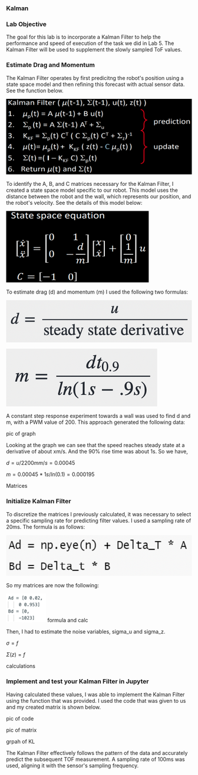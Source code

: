 ### Kalman

### Lab Objective

The goal for this lab is to incorporate a Kalman Filter to help the performance and speed of execution of the task we did in Lab 5. The Kalman Filter will be used to supplement the slowly sampled ToF values.

### Estimate Drag and Momentum

The Kalman Filter operates by first predicitng the robot's position using a state space model and then refining this forecast with actual sensor data. See the function below.

![advert](https://github.com/segergabriel/FastRobots/blob/main/images/7KF1.png?raw=true)

To identify the A, B, and C matrices necessary for the Kalman Filter, I created a state space model specific to our robot. This model uses the distance between the robot and the wall, which represents our position, and the robot's velocity. See the details of this model below:

![advert](https://github.com/segergabriel/FastRobots/blob/main/images/7KF2.png?raw=true)

To estimate drag (d) and momentum (m) I used the following two formulas:

![advert](https://github.com/segergabriel/FastRobots/blob/main/images/7d.png?raw=true)

![advert](https://github.com/segergabriel/FastRobots/blob/main/images/7m.png?raw=true)

A constant step response experiment towards a wall was used to find d and m, with a PWM value of 200. This approach generated the following data:

pic of graph

Looking at the graph we can see that the speed reaches steady state at a derivative of about xm/s. And the 90% rise time was about 1s. So we have,

$d = u/2200mm/s = 0.00045$

$m = 0.00045 * 1s /ln(0.1) = 0.000195$

Matrices


### Initialize Kalman Filter

To discretize the matrices I previously calculated, it was necessary to select a specific sampling rate for predicting filter values. I used a sampling rate of 20ms. The formula is as follows:

![advert](https://github.com/segergabriel/FastRobots/blob/main/images/7initKF.png?raw=true)

So my matrices are now the following:

![advert](https://github.com/segergabriel/FastRobots/blob/main/images/7ad.png?raw=true)
formula and calc

Then, I had to estimate the noise variables, sigma_u and sigma_z.

$\sigma = f$

$\Sigma (z) = f$

calculations


### Implement and test your Kalman Filter in Jupyter

Having calculated these values, I was able to implement the Kalman Filter using the function that was provided. I used the code that was given to us and my created matrix is shown below. 

pic of code

pic of matrix

grpah of KL

The Kalman Filter effectively follows the pattern of the data and accurately predict the subsequent TOF measurement. A sampling rate of 100ms was used, aligning it with the sensor's sampling frequency.
